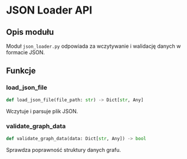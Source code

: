 # JSON Loader API

## Opis modułu
Moduł `json_loader.py` odpowiada za wczytywanie i walidację danych w formacie JSON.

## Funkcje

### load_json_file
```python
def load_json_file(file_path: str) -> Dict[str, Any]
```

Wczytuje i parsuje plik JSON.

### validate_graph_data
```python
def validate_graph_data(data: Dict[str, Any]) -> bool
```

Sprawdza poprawność struktury danych grafu. 